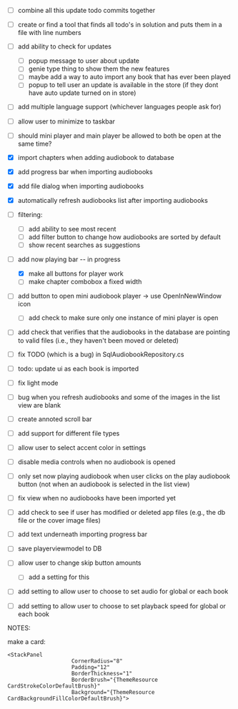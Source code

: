 - [ ] combine all this update todo commits together

- [ ] create or find a tool that finds all todo's in solution and puts them in a file with line numbers

- [ ] add ability to check for updates
  - [ ] popup message to user about update
  - [ ] genie type thing to show them the new features
  - [ ] maybe add a way to auto import any book that has ever been played
  - [ ] popup to tell user an update is available in the store (if they dont have auto update turned on in store)

- [ ] add multiple language support (whichever languages people ask for)

- [ ] allow user to minimize to taskbar
- [ ] should mini player and main player be allowed to both be open at the same time?

- [x] import chapters when adding audiobook to database
- [x] add progress bar when importing audiobooks
- [x] add file dialog when importing audiobooks
- [x] automatically refresh audiobooks list after importing audiobooks
- [ ] filtering:
  - [ ] add ability to see most recent
  - [ ] add filter button to change how audiobooks are sorted by default
  - [ ] show recent searches as suggestions

- [ ] add now playing bar -- in progress
  - [x] make all buttons for player work
  - [ ] make chapter combobox a fixed width

- [ ] add button to open mini audiobook player -> use OpenInNewWindow icon <FontIcon Glyph="&#xE8A7;" />
  - [ ] add check to make sure only one instance of mini player is open

- [ ] add check that verifies that the audiobooks in the database are pointing to valid files (i.e., they haven't been moved or deleted)
- [ ] fix TODO (which is a bug) in SqlAudiobookRepository.cs
- [ ] todo: update ui as each book is imported
- [ ] fix light mode
- [ ] bug when you refresh audiobooks and some of the images in the list view are blank
- [ ] create annoted scroll bar
- [ ] add support for different file types
- [ ] allow user to select accent color in settings
- [ ] disable media controls when no audiobook is opened
- [ ] only set now playing audiobook when user clicks on the play audiobook button (not when an audiobook is selected in the list view)
- [ ] fix view when no audiobooks have been imported yet
- [ ] add check to see if user has modified or deleted app files (e.g., the db file or the cover image files)
- [ ] add text underneath importing progress bar
- [ ] save playerviewmodel to DB
- [ ] allow user to change skip button amounts
  - [ ] add a setting for this
- [ ] add setting to allow user to choose to set audio for global or each book
- [ ] add setting to allow user to choose to set playback speed for global or each book

NOTES:

make a card:

```
<StackPanel 
                    CornerRadius="8"
                    Padding="12"
                    BorderThickness="1"
                    BorderBrush="{ThemeResource CardStrokeColorDefaultBrush}"
                    Background="{ThemeResource CardBackgroundFillColorDefaultBrush}">
```
